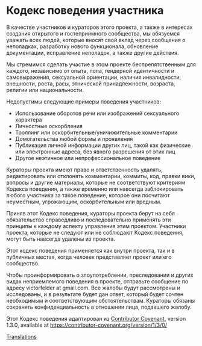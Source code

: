 # Кодекс поведения участника

В качестве участников и кураторов этого проекта, а также в интересах создания открытого и гостеприимного сообщества, мы обязуемся уважать всех людей, которые вносят свой вклад через сообщения о неполадках, разработку нового функционала, обновление документации, исправление неполадок, а также другие действия.

Мы стремимся сделать участие в этом проекте беспрепятственным для каждого, независимо от опыта, пола, гендерной идентичности и самовыражения, сексуальной ориентации, наличия инвалидности, внешности, роста, расы, этнической принадлежности, возраста, религии или национальности.

Недопустимы следующие примеры поведения участников:


* Использование оборотов речи или изображений сексуального характера
* Личностные оскорбления
* Троллинг или оскорбительные/уничижительные комментарии
* Домогательства любой формы и проявления
* Публикация личной информации других лиц, такой как физические 
  или электронные адреса, без явного разрешения от этих лиц
* Другое неэтичное или непрофессиональное поведение

Кураторы проекта имеют право и ответственность удалять, редактировать или 
отклонять комментарии, коммиты, код, правки вики, вопросы и другие материалы, 
которые не соответствуют критериям Кодекса поведения, а также временно 
или навсегда заблокировать любого участника за такое поведение, которое они 
посчитают неуместным, угрожающим, оскорбительным или вредным.

Приняв этот Кодекс поведения, кураторы проекта берут на себя обязательство 
справедливо и последовательно применять эти принципы к каждому аспекту 
управления этим проектом. Участники проекта, которые не следуют или не 
соблюдают Кодекс поведения, могут быть навсегда удалены из проекта.

Этот кодекс поведения применяется как внутри проекта, так и в публичных 
местах, когда человек представляет проект или его сообщество.

Чтобы проинформировать о злоупотреблении, преследовании и других видах 
неприемлемого поведения в проекте, отправьте сообщение по адресу 
victorfelder at gmail.com. Все жалобы будут рассмотрены и исследованы,
и в результате будет дан ответ, который будет сочтен необходимым и 
соответствующим обстоятельствам. Кураторы обязаны сохранять 
конфиденциальность в отношении лица, подавшего жалобу.


Этот Кодекс поведения адаптирован из [Contributor Covenant][homepage],
version 1.3.0, available at https://contributor-covenant.org/version/1/3/0/

[homepage]: https://contributor-covenant.org

[Translations](README.md#translations)
